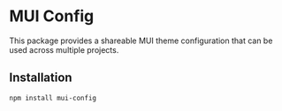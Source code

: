 # MUI Config

This package provides a shareable MUI theme configuration that can be used across multiple projects.

## Installation
```bash
npm install mui-config
